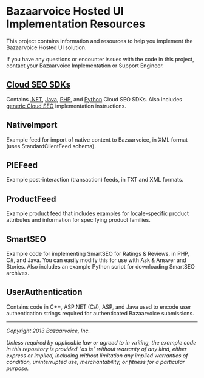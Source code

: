 Bazaarvoice Hosted UI Implementation Resources
==============================================

This project contains information and resources to help you implement the Bazaarvoice Hosted UI solution.

If you have any questions or encounter issues with the code in this project, contact your Bazaarvoice Implementation or Support Engineer.


[Cloud SEO SDKs](https://github.com/bazaarvoice/HostedUIResources/tree/master/SEOIntegration)
------------
Contains [.NET](https://github.com/bazaarvoice/HostedUIResources/tree/master/SEOIntegration/examples/dotnet), [Java](https://github.com/bazaarvoice/HostedUIResources/tree/master/SEOIntegration/examples/java), [PHP](https://github.com/bazaarvoice/HostedUIResources/tree/master/SEOIntegration/examples/php), and [Python](https://github.com/bazaarvoice/HostedUIResources/tree/master/SEOIntegration/examples/python) Cloud SEO SDKs.  Also includes [generic Cloud SEO](https://github.com/bazaarvoice/HostedUIResources/tree/master/SEOIntegration#generic-cloud-seo) implementation instructions. 

NativeImport
------------
Example feed for import of native content to Bazaarvoice, in XML format (uses StandardClientFeed schema).

PIEFeed
-------
Example post-interaction (transaction) feeds, in TXT and XML formats.

ProductFeed
-----------
Example product feed that includes examples for locale-specific product attributes and information for specifying product families.
    
SmartSEO
--------
Example code for implementing SmartSEO for Ratings & Reviews, in PHP, C#, and Java. You can easily modify this for use with Ask & Answer and Stories. Also includes an example Python script for downloading SmartSEO archives.

UserAuthentication
------------------
Contains code in C++, ASP.NET (C#), ASP, and Java used to encode user authentication strings required for authenticated Bazaarvoice submissions.

---

_Copyright 2013 Bazaarvoice, Inc._

_Unless required by applicable law or agreed to in writing, the example code in this repository is provided "as is" without warranty of any kind, either express or implied, including without limitation any implied warranties of condition, uninterrupted use, merchantability, or fitness for a particular purpose._
